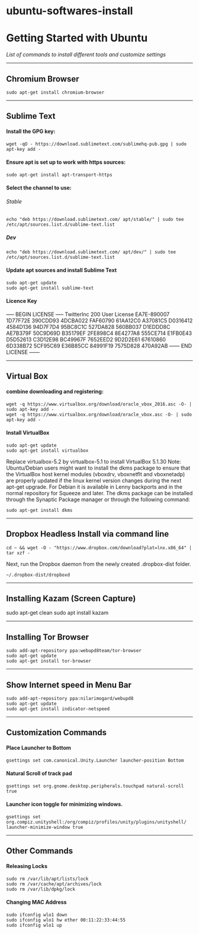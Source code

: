 # ubuntu-softwares-install
# Getting Started with Ubuntu
*List of commands to install different tools and customize settings*

------

## Chromium Browser
	sudo apt-get install chromium-browser

----------
## Sublime Text
#### Install the GPG key:
	wget -qO - https://download.sublimetext.com/sublimehq-pub.gpg | sudo apt-key add -

#### Ensure apt is set up to work with https sources:
	sudo apt-get install apt-transport-https

#### Select the channel to use:

###### Stable
	echo "deb https://download.sublimetext.com/ apt/stable/" | sudo tee /etc/apt/sources.list.d/sublime-text.list

##### Dev
	echo "deb https://download.sublimetext.com/ apt/dev/" | sudo tee /etc/apt/sources.list.d/sublime-text.list

#### Update apt sources and install Sublime Text
	sudo apt-get update
	sudo apt-get install sublime-text

#### Licence Key

—– BEGIN LICENSE —–
TwitterInc
200 User License
EA7E-890007
1D77F72E 390CDD93 4DCBA022 FAF60790
61AA12C0 A37081C5 D0316412 4584D136
94D7F7D4 95BC8C1C 527DA828 560BB037
D1EDDD8C AE7B379F 50C9D69D B35179EF
2FE898C4 8E4277A8 555CE714 E1FB0E43
D5D52613 C3D12E98 BC49967F 7652EED2
9D2D2E61 67610860 6D338B72 5CF95C69
E36B85CC 84991F19 7575D828 470A92AB
—— END LICENSE ——

-------------

## Virtual Box
#### combine downloading and registering:
	wget -q https://www.virtualbox.org/download/oracle_vbox_2016.asc -O- | sudo apt-key add -
	wget -q https://www.virtualbox.org/download/oracle_vbox.asc -O- | sudo apt-key add -

#### Install VirtualBox
	sudo apt-get update
	sudo apt-get install virtualbox

Replace virtualbox-5.2 by virtualbox-5.1 to install VirtualBox 5.1.30 
Note: Ubuntu/Debian users might want to install the dkms package to ensure that the VirtualBox host kernel modules (vboxdrv, vboxnetflt and vboxnetadp) are properly updated if the linux kernel version changes during the next apt-get upgrade. For Debian it is available in Lenny backports and in the normal repository for Squeeze and later. The dkms package can be installed through the Synaptic Package manager or through the following command:

	sudo apt-get install dkms

------------
## Dropbox Headless Install via command line
	cd ~ && wget -O - "https://www.dropbox.com/download?plat=lnx.x86_64" | tar xzf -

Next, run the Dropbox daemon from the newly created .dropbox-dist folder.

	~/.dropbox-dist/dropboxd

------------

## Installing Kazam (Screen Capture)
sudo apt-get clean
sudo apt install kazam

--------

## Installing Tor Browser
	sudo add-apt-repository ppa:webupd8team/tor-browser
	sudo apt-get update
	sudo apt-get install tor-browser

------------

## Show Internet speed in Menu Bar
	sudo add-apt-repository ppa:nilarimogard/webupd8
	sudo apt-get update
	sudo apt-get install indicator-netspeed

------

## Customization Commands

#### Place Launcher to Bottom
	gsettings set com.canonical.Unity.Launcher launcher-position Bottom

#### Natural Scroll of track pad
	gsettings set org.gnome.desktop.peripherals.touchpad natural-scroll true

#### Launcher icon toggle for minimizing windows.
	gsettings set org.compiz.unityshell:/org/compiz/profiles/unity/plugins/unityshell/ launcher-minimize-window true

--------

## Other Commands

#### Releasing Locks
	sudo rm /var/lib/apt/lists/lock
	sudo rm /var/cache/apt/archives/lock
	sudo rm /var/lib/dpkg/lock

#### Changing MAC Address
	sudo ifconfig wlo1 down
	sudo ifconfig wlo1 hw ether 00:11:22:33:44:55
	sudo ifconfig wlo1 up
